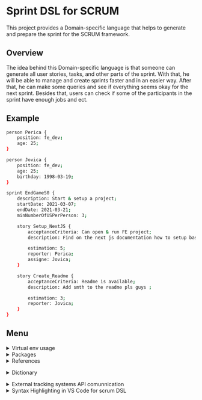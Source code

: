 # Sprint DSL for SCRUM

This project provides a Domain-specific language that helps to generate and prepare the sprint for the SCRUM framework.

## Overview

The idea behind this Domain-specific language is that someone can generate all user stories, tasks, and other parts of the sprint. With that, he will be able to manage and create sprints faster and in an easier way. After that, he can make some queries and see if everything seems okay for the next sprint. Besides that, users can check if some of the participants in the sprint have enough jobs and ect.

## Example

```sh
person Perica {
    position: fe_dev;
    age: 25;
}

person Jovica {
    position: fe_dev;
    age: 25;
    birthday: 1998-03-19;
}

sprint EndGameS0 {
    description: Start & setup a project;
    startDate: 2021-03-07;
    endDate: 2021-03-21;
    minNumberOfUSPerPerson: 3;

    story Setup_NextJS {
        acceptanceCriteria: Can open & run FE project;
        description: Find on the next js documentation how to setup base project on next;

        estimation: 5;
        reporter: Perica;
        assigne: Jovica;
    }

    story Create_Readme {
        acceptanceCriteria: Readme is available;
        description: Add smth to the readme pls guys ;

        estimation: 3;
        reporter: Jovica;
    }
}
```

## Menu

<details>
 <summary> Virtual env usage </summary> 
  
## How to setup env

1. You need first to install **virtualenv**. So, open terminal **as administrator** and run

```sh
python -m virtualenv <nameOfEnv>
```

eg. create env with name jszd-env

```sh
python -m virtualenv jszd-env
```

on macOS:

```sh
virtualenv jszd-env
```

Then, in your project, you will get virtualenv where you can install all needed dependencies and etc.

![image](https://user-images.githubusercontent.com/45834270/143786245-7efc5852-c25d-4f95-98e3-d5f6eec723f9.png)

  <br/>
  
## Activate env
  
  If you are on Windows, activate (with powershell) env with 
  ```
  .\<nameOfEnv>\Scripts\activate
  ```
  ie. for our example
  
  ![image](https://user-images.githubusercontent.com/45834270/143786351-a3dc0b2c-fb2f-41a0-8ada-d7a21a3a784b.png)

And after you did that, you will have activated your virtual env, you can see name of your env next to the route of the current directory.

![image](https://user-images.githubusercontent.com/45834270/143786471-afff5acf-afac-408f-9f46-884630929198.png)

  <br/>
    
  If you are on macOS, activate env with 
   ```
   source .\<nameOfEnv>\bin\activate
  ```
  <br/>

## Deactivate env

It is a way easier then activation, you only need to type

```sh
deactivate
```

ie. for our example

![image](https://user-images.githubusercontent.com/45834270/143786524-156f1bcf-a4aa-401e-a251-2cbfea882893.png)

  <br/>

## Check env dependencies

```sh
pip list
```

ie. for our example

![image](https://user-images.githubusercontent.com/45834270/143786569-9fce8794-7c9c-44dc-a388-77c40af0578b.png)

  <br/>
  
## References

1. Setup virtual env: [link](https://www.youtube.com/watch?v=4jt9JPoIDpY)
2. Introduction to textX: [link](https://www.youtube.com/watch?v=CN2IVtInapo)

<br/><br/>

</details>
 
 
<details>
 <summary> Packages </summary>
 
 <br/>

## Install dependencies

```sh
pip install -r requirements.txt
```

## Update requirements with new dependencies

Do not forget to activate virtual env when you run this command !! (Otherwise you will update req with all dependencies from your machine !!)

```sh
pip freeze > requirements.txt
```

Eg. I installed textX (new dependencies to the env) and after that I updated requirements.

![image](https://user-images.githubusercontent.com/45834270/143787942-977afae0-39f7-4627-8cdd-fbb23df3e04b.png)

  <br/>
 
 </details>
 
 <details>
 <summary> References </summary> <br/>
 
## References
 
1. More info about project request, can be found here: [link](https://www.igordejanovic.net/courses/jsd/projekat/)
 
<br/> </details>

<details> </br>
 <summary> Dictionary </summary>
 
 - **Scrum**: Scrum is a framework within which people can address complex adaptive problems, while productively and creatively delivering products of the highest possible value.
 
<br/> </details>
 
 <details>
 <summary> External tracking systems API comunnication </summary>
    
## Test accounts that we use in this project
    gmail: malibajojszd@gmail.com
    password: malibajojszd123
    
## Trello
 Documentation: https://developer.atlassian.com/cloud/trello/rest/api-group-actions/
    
 How to generate Key and Token:
 1. Login into your Trello Account. You can do it with gmail.
 2. Go to this link https://trello.com/app-key to get the API Key.
 3. On the same page, click on generate token to generate a token which needs to be used to get authorization for your boards, lists & cards.
 
    Key for malibajojszd: 9519ec4ca00591297f8bb4e7e184a841
   
    Token for malibajojszd: 013c3b97e0290d108573fb6d150a8bf32982b84150c20a4d372bf701dabe8d82    
## Jira

Documentation: https://developer.atlassian.com/server/jira/platform/jira-rest-api-examples/

How to generate Token:

1.  Login into your Atlasian Account. You can do it with gmail.
2.  Go to this link https://id.atlassian.com/manage-profile/security/api-tokens to get the API Key.
3.  Click Create API Token, then Enter a label for you token and click Create.
4.  Click Copy to Clipboard and paste it on your script or save it in a file.

    </details>

 <details>
 <summary> Syntax Highlighting in VS Code for scrum DSL </summary>

1.  Copy whole directory \JSZD-Proj\scrumDslSyntaxHighl to ~\.vscode\extensions.
2.  Close and open again VS Code
</details>
